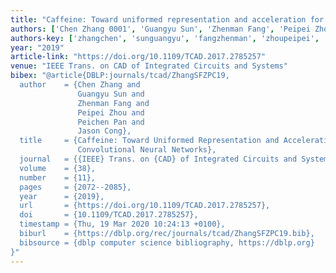 ```yaml
---
title: "Caffeine: Toward uniformed representation and acceleration for deep convolutional neural networks"
authors: ['Chen Zhang 0001', 'Guangyu Sun', 'Zhenman Fang', 'Peipei Zhou', 'Peichen Pan', 'Jason Cong']
authors-key: ['zhangchen', 'sunguangyu', 'fangzhenman', 'zhoupeipei', 'panpeichen', 'congjason']
year: "2019"
article-link: "https://doi.org/10.1109/TCAD.2017.2785257"
venue: "IEEE Trans. on CAD of Integrated Circuits and Systems"
bibex: "@article{DBLP:journals/tcad/ZhangSFZPC19,
  author    = {Chen Zhang and
               Guangyu Sun and
               Zhenman Fang and
               Peipei Zhou and
               Peichen Pan and
               Jason Cong},
  title     = {Caffeine: Toward Uniformed Representation and Acceleration for Deep
               Convolutional Neural Networks},
  journal   = {{IEEE} Trans. on {CAD} of Integrated Circuits and Systems},
  volume    = {38},
  number    = {11},
  pages     = {2072--2085},
  year      = {2019},
  url       = {https://doi.org/10.1109/TCAD.2017.2785257},
  doi       = {10.1109/TCAD.2017.2785257},
  timestamp = {Thu, 19 Mar 2020 10:24:13 +0100},
  biburl    = {https://dblp.org/rec/journals/tcad/ZhangSFZPC19.bib},
  bibsource = {dblp computer science bibliography, https://dblp.org}
}"
---
```

